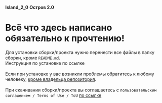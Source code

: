  **Island_2_0** **Остров 2.0**

# Всё что здесь написано обязательно к прочтению!
Для установки сборки/проекта нужно перенести все файлы в папку сборки, кроме `README.md`.<br>
Инструкция по установке по ссылке<br><br>
Если при установке у вас возникли проблемы обратитесь к любому человеку, [кроме владельца репозитория](https://github.com/Sssprt).<br><br>
При скачивании сборки/проекта вы соглашаетесь с `пользовательским соглашением / Terms of Use / ToU` [по ссылке](https://github.com/Sssprt/Island_2_0/blob/main/configuration/ToU.md)

